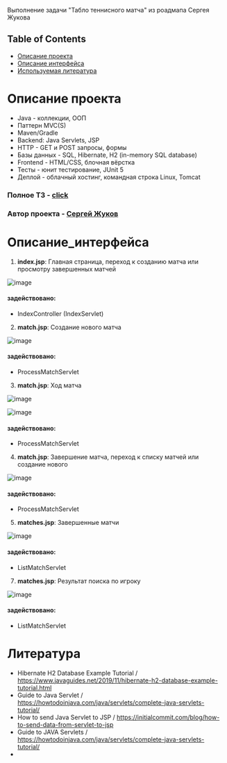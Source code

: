 Выполнение задачи "Табло теннисного матча"  из роадмапа Сергея Жукова

## Table of Contents
- [Описание проекта](#Описание_проекта)
- [Описание интерфейса](#Описание_интерфейса)
- [Используемая литература](#Литература)

# Описание проекта

- Java - коллекции, ООП
- Паттерн MVC(S)
- Maven/Gradle
- Backend: Java Servlets, JSP
- HTTP - GET и POST запросы, формы
- Базы данных - SQL, Hibernate, H2 (in-memory SQL database)
- Frontend - HTML/CSS, блочная вёрстка
- Тесты - юнит тестирование, JUnit 5
- Деплой - облачный хостинг, командная строка Linux, Tomcat

### Полное ТЗ - [click](https://zhukovsd.github.io/java-backend-learning-course/projects/tennis-scoreboard/)
### Автор проекта - [Сергей Жуков](https://github.com/zhukovsd)

# Описание_интерфейса

1. **index.jsp**: Главная страница, переход к созданию матча или просмотру завершенных матчей

![image](https://github.com/user-attachments/assets/1ab99004-c84b-4b1b-9d5e-fa2344d97ddd)

#### задействовано:
- IndexController (IndexServlet)

2. **match.jsp**: Создание нового матча

![image](https://github.com/user-attachments/assets/1dc01f18-890c-4a82-8547-b09a45fae2cf)

#### задействовано:
- ProcessMatchServlet

3. **match.jsp**: Ход матча

![image](https://github.com/user-attachments/assets/cae80bb8-2f02-443f-b65a-86f4aae05a5b)

![image](https://github.com/user-attachments/assets/b78ace8f-e633-4b72-aeca-3b36f2f8e26c)

#### задействовано:
- ProcessMatchServlet

4. **match.jsp**: Завершение матча, переход к списку матчей или создание нового

![image](https://github.com/user-attachments/assets/89d19366-83ba-45f6-a9e0-dc0bbe96fb97)

#### задействовано:
- ProcessMatchServlet

5. **matches.jsp**: Завершенные матчи

![image](https://github.com/user-attachments/assets/3ceb0d4d-e20d-4602-958e-af285e52b89b)

#### задействовано:
- ListMatchServlet

7. **matches.jsp**: Результат поиска по игроку

![image](https://github.com/user-attachments/assets/f5df33c7-6b59-425b-9362-8cc8c4b98d08)

#### задействовано:
- ListMatchServlet


# Литература

- Hibernate H2 Database Example Tutorial / https://www.javaguides.net/2019/11/hibernate-h2-database-example-tutorial.html
- Guide to Java Servlet / https://howtodoinjava.com/java/servlets/complete-java-servlets-tutorial/
- How to send Java Servlet to JSP / https://initialcommit.com/blog/how-to-send-data-from-servlet-to-jsp
- Guide to JAVA Servlets / https://howtodoinjava.com/java/servlets/complete-java-servlets-tutorial/
- 

